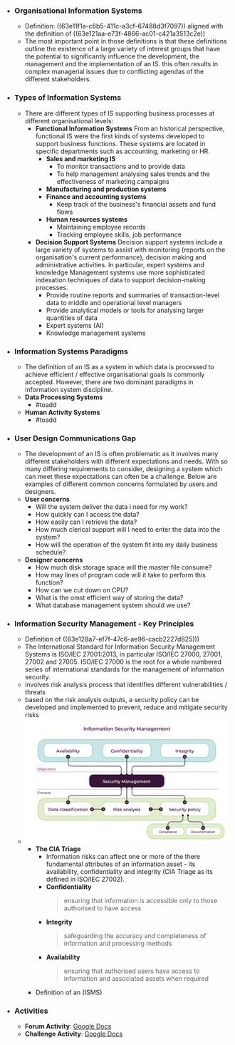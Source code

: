 - ### Organisational Information Systems
	- Definition: ((63e11f1a-c6b5-411c-a3cf-67488d3f7097)) aligned with the definition of ((63e121aa-e73f-4866-ac01-c421a3513c2e))
	- The most important point in those definitions is that these definitions outline the existence of a large variety of interest groups that have the potential to significantly influence the development, the management and the implementation of an IS. this often results in complex managerial issues due to conflicting agendas of the different stakeholders.
- ### Types of Information Systems
	- There are different types of IS supporting business processes at different organisational levels:
		- **Functional Information Systems**
		  From an historical perspective, functional IS were the first kinds of systems developed to support business functions. These systems are located in specific departments such as accounting, marketing or HR.
			- **Sales and marketing IS**
				- To monitor transactions and to provide data
				- To help management analysing sales trends and the effectiveness of marketing campaigns
			- **Manufacturing and production systems**
			- **Finance and accounting systems**
				- Keep track of the business's financial assets and fund flows
			- **Human resources systems**
				- Maintaining employee records
				- Tracking employee skills, job performance
		- **Decision Support Systems**
		  Decision support systems include a large variety of systems to assist with monitoring (reports on the organisation's current performance), decision making and administrative activities. In particular, expert systems and knowledge Management systems use more sophisticated indexation techniques of data to support decision-making processes.
			- Provide routine reports and summaries of transaction-level data to middle and operational level managers
			- Provide analytical models or tools for analysing larger quantities of data
			- Expert systems (AI)
			- Knowledge management systems
- ### Information Systems Paradigms
	- The definition of an IS as a system in which data is processed to achieve efficient / effective organisational goals is commonly accepted. However, there are two dominant paradigms in information system discipline.
	- **Data Processing Systems**
		- #toadd
	- **Human Activity Systems**
		- #toadd
- ### User Design Communications Gap
	- The development of an IS is often problematic as it involves many different stakeholders with different expectations and needs. With so many differing requirements to consider, designing a system which can meet these expectations can often be a challenge. Below are examples of different common concerns formulated by users and designers.
	- **User concerns**
		- Will the system deliver the data i need for my work?
		- How quickly can I access the data?
		- How easily can I retrieve the data?
		- How much clerical support will I need to enter the data into the system?
		- How will the operation of the system fit into my daily business schedule?
	- **Designer concerns**
		- How much disk storage space will the master file consume?
		- How may lines of program code will it take to perform this function?
		- How can we cut down on CPU?
		- What is the omst efficient way of storing the data?
		- What database management system should we use?
- ### Information Security Management - Key Principles
	- Definition of ((63e128a7-ef7f-47c6-ae96-cacb2227d825)))
	- The International Standard for Information Security Management Systems is ISO/IEC 27001:2013, in particular ISO/IEC 27000, 27001, 27002 and 27005.
	  ISO/IEC 27000 is the root for a whole numbered series of international standards for the management of information security.
	- involves risk analysis process that identifies different vulnerabilities / threats
	- based on the risk analysis outputs, a security policy can be developed and implemented to prevent, reduce and mitigate security risks
	- ![information-security-management-diagram.png](../assets/information-security-management-diagram_1675701552153_0.png)
		- **The CIA Triage**
			- Information risks can affect one or more of the there fundamental attributes of an information asset - its availability, confidentiality and integrity (CIA Triage as its defined in ISO/IEC 27002).
			- **Confidentiality**
			  > ensuring that information is accessible only to those authorised to have access
			- **Integrity**
			  > safeguarding the accuracy and completeness of information and processing methods
			- **Availability**
			  > ensuring that authorised users have access to information and associated assets when required
		- Definition of an (ISMS)
- ### Activities
	- **Forum Activity**: [Google Docs](https://docs.google.com/document/d/1ts6-Ncg5iapZaYZ-lzImftU3p_cltFYNPoFuo_0RRCs/edit)
	- **Challenge Activity**: [Google Docs](https://docs.google.com/document/d/1TSXTNUu4XFFFc4UvRGOpMUSDDJeQhFOMytydoRNmhAs/edit)